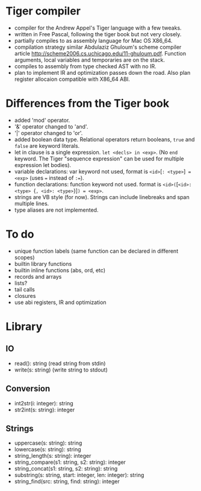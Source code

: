 # Tiger compiler

- compiler for the Andrew Appel's Tiger language with a few tweaks.
- written in Free Pascal, following the tiger book but not very closely.
- partially compiles to as assembly language for Mac OS X86_64.
- compilation strategy similar Abdulaziz Ghuloum's scheme compiler article http://scheme2006.cs.uchicago.edu/11-ghuloum.pdf. Function arguments, local variables and temporaries are on the stack.
- compiles to assembly from type checked AST with no IR.
- plan to implement IR and optimization passes down the road. Also plan register allocaion compatible with X86_64 ABI.

# Differences from the Tiger book

- added 'mod' operator.
- '&' operator changed to 'and'.
- '|' operator changed to 'or'.
- added boolean data type. Relational operators return booleans, `true` and `false` are keyword literals.
- let in clause is a single expression. `let <decls> in <exp>`. (No `end` keyword. The Tiger "sequence expression" can be used for multiple expression let bodies).
- variable declarations: var keyword not used, format is `<id>`[`: <type>`]` = <exp>` (uses `=` instead of `:=`).
- function declarations: function keyword not used. format is `<id>(`[`<id>: <type> `{`, <id>: <type>`}]`) = <exp>`.
- strings are VB style (for now). Strings can include linebreaks and span multiple lines.
- type aliases are not implemented.

# To do

- unique function labels (same function can be declared in different scopes)
- builtin library functions
- builtin inline functions (abs, ord, etc)
- records and arrays
- lists?
- tail calls
- closures
- use abi registers, IR and optimization

# Library

## IO

- read(): string    (read string from stdin)
- write(s: string)  (write string to stdout)

## Conversion

- int2str(i: integer): string
- str2int(s: string): integer

## Strings

- uppercase(s: string): string
- lowercase(s: string): string
- string_length(s: string): integer
- string_compare(s1: string, s2: string): integer
- string_concat(s1: string, s2: string): string
- substring(s: string, start: integer, len: integer): string
- string_find(src: string, find: string): integer


